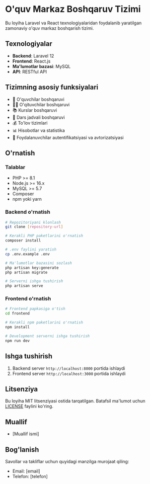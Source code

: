 # O'quv Markaz Boshqaruv Tizimi

Bu loyiha Laravel va React texnologiyalaridan foydalanib yaratilgan zamonaviy o'quv markaz boshqarish tizimi.

## Texnologiyalar

- **Backend**: Laravel 12
- **Frontend**: React.js
- **Ma'lumotlar bazasi**: MySQL
- **API**: RESTful API

## Tizimning asosiy funksiyalari

- 👥 O'quvchilar boshqaruvi
- 👨‍🏫 O'qituvchilar boshqaruvi
- 📚 Kurslar boshqaruvi
- 📅 Dars jadvali boshqaruvi
- 💰 To'lov tizimlari
- 📊 Hisobotlar va statistika
- 🔐 Foydalanuvchilar autentifikatsiyasi va avtorizatsiyasi

## O'rnatish

### Talablar

- PHP >= 8.1
- Node.js >= 16.x
- MySQL >= 5.7
- Composer
- npm yoki yarn

### Backend o'rnatish

```bash
# Repozitoriyani klonlash
git clone [repository-url]

# Kerakli PHP paketlarini o'rnatish
composer install

# .env faylini yaratish
cp .env.example .env

# Ma'lumotlar bazasini sozlash
php artisan key:generate
php artisan migrate

# Serverni ishga tushirish
php artisan serve
```

### Frontend o'rnatish

```bash
# Frontend papkasiga o'tish
cd frontend

# Kerakli npm paketlarini o'rnatish
npm install

# Development serverni ishga tushirish
npm run dev
```

## Ishga tushirish

1. Backend server `http://localhost:8000` portida ishlaydi
2. Frontend server `http://localhost:3000` portida ishlaydi

## Litsenziya

Bu loyiha MIT litsenziyasi ostida tarqatilgan. Batafsil ma'lumot uchun [LICENSE](LICENSE) faylini ko'ring.

## Muallif

- [Muallif ismi]

## Bog'lanish

Savollar va takliflar uchun quyidagi manzilga murojaat qiling:
- Email: [email]
- Telefon: [telefon]
